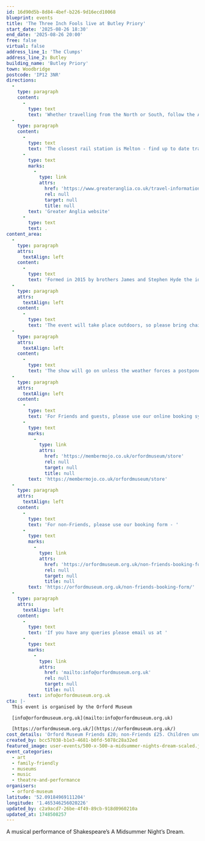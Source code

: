 ```yaml
---
id: 16d90d5b-8d84-4bef-b226-9d16ecd10068
blueprint: events
title: 'The Three Inch Fools live at Butley Priory'
start_date: '2025-08-26 18:30'
end_date: '2025-08-26 20:00'
free: false
virtual: false
address_line_1: 'The Clumps'
address_line_2: Butley
building_name: 'Butley Priory'
town: Woodbridge
postcode: 'IP12 3NR'
directions:
  -
    type: paragraph
    content:
      -
        type: text
        text: 'Whether travelling from the North or South, follow the A12 in the direction of Woodbridge. Take the A1152 towards Melton. Stay on the A1152 and turn right at the first sign for Butley Priory. Continue until you reach our private drive and follow signs for parking.'
  -
    type: paragraph
    content:
      -
        type: text
        text: 'The closest rail station is Melton - find up to date train times on the '
      -
        type: text
        marks:
          -
            type: link
            attrs:
              href: 'https://www.greateranglia.co.uk/travel-information/station-information/mes'
              rel: null
              target: null
              title: null
        text: 'Greater Anglia website'
      -
        type: text
        text: .
content_area:
  -
    type: paragraph
    attrs:
      textAlign: left
    content:
      -
        type: text
        text: 'Formed in 2015 by brothers James and Stephen Hyde the idea for The Three Inch Fools was simple – staging a production that was inventive, fast-paced and used music to bring to life Shakespeare’s timeless stories. Over the past seven years the company have staged 14 plays around the UK including Macbeth, Romeo & Juliet and Twelfth Night.'
  -
    type: paragraph
    attrs:
      textAlign: left
    content:
      -
        type: text
        text: 'The event will take place outdoors, so please bring chairs, rugs and a picnic. There will be a 20 minute interval.'
  -
    type: paragraph
    attrs:
      textAlign: left
    content:
      -
        type: text
        text: 'The show will go on unless the weather forces a postponement in which case it will be rescheduled to a future date.'
  -
    type: paragraph
    attrs:
      textAlign: left
    content:
      -
        type: text
        text: 'For Friends and guests, please use our online booking system - '
      -
        type: text
        marks:
          -
            type: link
            attrs:
              href: 'https://membermojo.co.uk/orfordmuseum/store'
              rel: null
              target: null
              title: null
        text: 'https://membermojo.co.uk/orfordmuseum/store'
  -
    type: paragraph
    attrs:
      textAlign: left
    content:
      -
        type: text
        text: 'For non-Friends, please use our booking form - '
      -
        type: text
        marks:
          -
            type: link
            attrs:
              href: 'https://orfordmuseum.org.uk/non-friends-booking-form/'
              rel: null
              target: null
              title: null
        text: 'https://orfordmuseum.org.uk/non-friends-booking-form/'
  -
    type: paragraph
    attrs:
      textAlign: left
    content:
      -
        type: text
        text: 'If you have any queries please email us at '
      -
        type: text
        marks:
          -
            type: link
            attrs:
              href: 'mailto:info@orfordmuseum.org.uk'
              rel: null
              target: null
              title: null
        text: info@orfordmuseum.org.uk
cta: |-
  This event is organised by the Orford Museum

  [info@orfordmuseum.org.uk](mailto:info@orfordmuseum.org.uk)

  [https://orfordmuseum.org.uk/](https://orfordmuseum.org.uk/)
cost_details: 'Orford Museum Friends £20; non-Friends £25. Children under 16 years £14; children under 8 years free'
created_by: bcc57038-b1e3-4681-b0fd-5078c28a32ed
featured_image: user-events/500-x-500-a-midsummer-nights-dream-scaled.jpg
event_categories:
  - art
  - family-friendly
  - museums
  - music
  - theatre-and-performance
organisers:
  - orford-museum
latitude: '52.09184969111204'
longitude: '1.465346256020226'
updated_by: c2a9acd7-26be-4f49-89cb-918d0960210a
updated_at: 1748508257
---
```

A musical performance of Shakespeare’s A Midsummer Night’s Dream.